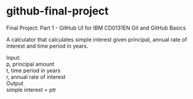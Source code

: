 # github-final-project
Final Project: Part 1 - GitHub UI for IBM CD0131EN Git and GitHub Basics

A calculator that calculates simple interest given principal, annual rate of interest and time period in years.  

Input:  
   p, principal amount  
   t, time period in years  
   r, annual rate of interest  
Output  
   simple interest = p*t*r
